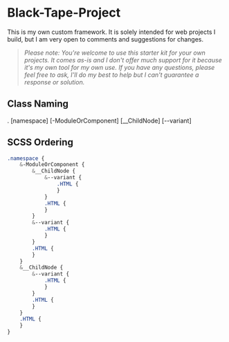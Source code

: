 # Black-Tape-Project

This is my own custom framework. It is solely intended for web projects I build, but I am very open to comments and suggestions for changes.

> *Please note: You're welcome to use this starter kit for your own projects. It comes as-is and I don't offer much support for it because it's my own tool for my own use. If you have any questions, please feel free to ask, I'll do my best to help but I can't guarantee a response or solution.*

## Class Naming

. [namespace] [-ModuleOrComponent] [__ChildNode] [--variant]

## SCSS Ordering

```scss
.namespace {  
	&-ModuleOrComponent {  
		&__ChildNode {  
			&--variant {  
				.HTML {  
				}  
			}  
			.HTML {  
			}  
		}  
		&--variant {  
			.HTML {  
			}  
		}  
		.HTML {  
		}  
	}  
	&__ChildNode {  
		&--variant {  
			.HTML {  
			}  
		}  
		.HTML {  
		}  
	}  
	.HTML {  
	}  
}  
```
